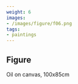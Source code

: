 ```yaml
---
weight: 6
images:
- /images/figure/f06.png
tags:
- paintings
---
```


## Figure

Oil on canvas, 100x85cm
